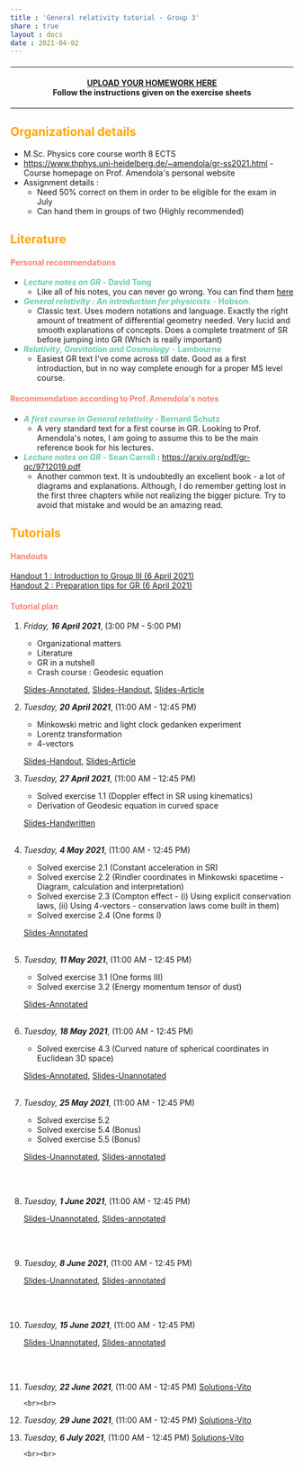 ```yaml
---
title : 'General relativity tutorial - Group 3'
share : true
layout : docs
date : 2021-04-02
---
```


#### <hr>

#### <center>[UPLOAD YOUR HOMEWORK HERE](https://heibox.uni-heidelberg.de/u/d/f82d403f5c3749ffbe9f/)<br> Follow the instructions given on the exercise sheets</center>

<hr>

## <span style="color:orange"> **Organizational details** </span>

- M.Sc. Physics core course worth 8 ECTS
- https://www.thphys.uni-heidelberg.de/~amendola/gr-ss2021.html - Course homepage on Prof. Amendola's personal website
- Assignment details :
  - Need 50% correct on them in order to be eligible for the exam in July
  - Can hand them in groups of two (Highly recommended)

## <span style="color:orange"> **Literature** </span>

#### <span style="color:salmon"> Personal recommendations </span>

- <span style = "color:mediumaquamarine"> **_Lecture notes on GR_ - David Tong**  </span>
  - Like all of his notes, you can never go wrong. You can find them [here](http://www.damtp.cam.ac.uk/user/tong/gr.html)
- <span style = "color:mediumaquamarine">***General relativity : An introduction for physicists*** - **Hobson**. </span>
  - Classic text. Uses modern notations and language. Exactly the right amount of treatment of differential geometry needed. Very lucid and smooth explanations of concepts. Does a complete treatment of SR before jumping into GR (Which is really important)
- <span style = "color:mediumaquamarine">***Relativity, Gravitation and Cosmology*** -  **Lambourne**  </span>
  - Easiest GR text I've come across till date. Good as a first introduction, but in no way complete enough for a proper MS level course.

#### <span style="color:salmon"> Recommendation according to Prof. Amendola's notes </span>

- <span style = "color:mediumaquamarine">  **_A first course in General relativity_ - Bernard Schutz**  </span>
  - A very standard text for a first course in GR. Looking to Prof. Amendola's notes, I am going to assume this to be the main reference book for his lectures.
- <span style = "color:mediumaquamarine">  **_Lecture notes on GR_ - Sean Carroll**  </span> : https://arxiv.org/pdf/gr-qc/9712019.pdf
  - Another common text. It is undoubtedly an excellent book - a lot of diagrams and explanations.  Although, I do remember getting lost in the first three chapters while not realizing the bigger picture. Try to avoid that mistake and would be an amazing read.

## <span style="color:orange">**Tutorials** </span>

#### <span style="color:salmon">Handouts </span>

[Handout 1 : Introduction to Group III  (6 April 2021)](/files/teaching_md/ss21_gr/handout1_intro_to_groupiii_6april.pdf)  <br>
[Handout 2 : Preparation tips for GR (6 April 2021)](/files/teaching_md/ss21_gr/handout2.pdf)

#### <span style="color:salmon">Tutorial plan</span>

1. *Friday, **16 April 2021***, (3:00 PM - 5:00 PM)
    - Organizational matters
    - Literature
    - GR in a nutshell
    - Crash course : Geodesic equation

    [Slides-Annotated](/files/teaching_md/ss21_gr/slides0_new_annotated-16_4_21.pdf), [Slides-Handout](/files/teaching_md/ss21_gr/slides0_new_handout-16_4_21.pdf), [Slides-Article](/files/teaching_md/ss21_gr/slides0_new_article-16_4_21.pdf)

2. *Tuesday, **20 April 2021***,  (11:00 AM - 12:45 PM)<br>
   - Minkowski metric and light clock gedanken experiment
   - Lorentz transformation
   - 4-vectors

    [Slides-Handout](/files/teaching_md/ss21_gr/slides1_handout-20_4_21.pdf), [Slides-Article](/files/teaching_md/ss21_gr/slides1_article-20_4_21.pdf)
     <br>

3. *Tuesday, **27 April 2021***, (11:00 AM - 12:45 PM)<br>
    - Solved exercise 1.1 (Doppler effect in SR using kinematics)
    - Derivation of Geodesic equation in curved space

    [Slides-Handwritten](/files/teaching_md/ss21_gr/slides2_exercise1-27_4_21.pdf)
      <br> <br>

4. *Tuesday, **4 May 2021***, (11:00 AM - 12:45 PM) <br>
    - Solved exercise 2.1 (Constant acceleration in SR)
    - Solved exercise 2.2 (Rindler coordinates in Minkowski spacetime - Diagram, calculation and interpretation)
    - Solved exercise 2.3 (Compton effect - (i) Using explicit conservation laws, (ii) Using 4-vectors - conservation laws come built in them)
    - Solved exercise 2.4 (One forms I)

    [Slides-Annotated](/files/teaching_md/ss21_gr/slides3_exercise2-4_5_21.pdf)
   <br><br>

5. *Tuesday, **11 May 2021***, (11:00 AM - 12:45 PM)
    - Solved exercise 3.1 (One forms III)
    - Solved exercise 3.2 (Energy momentum tensor of dust)

    [Slides-Annotated](/files/teaching_md/ss21_gr/ex_sheet_3.pdf)
    <br><br>

6. *Tuesday, **18 May 2021***, (11:00 AM - 12:45 PM)
    - Solved exercise 4.3 (Curved nature of spherical coordinates in Euclidean 3D space)

    [Slides-Annotated](/files/teaching_md/ss21_gr/ex_sheet_4_annotated.pdf), [Slides-Unannotated](/files/teaching_md/ss21_gr/ex_sheet_4.pdf)
    <br><br>
    
7. *Tuesday, **25 May 2021***, (11:00 AM - 12:45 PM)  

    -  Solved exercise 5.2
    -  Solved exercise 5.4 (Bonus)
    -  Solved exercise 5.5 (Bonus)

    [Slides-Unannotated](/files/teaching_md/ss21_gr/GR_EX5.pdf), [Slides-annotated](/files/teaching_md/ss21_gr/GR_EX5-annotated.pdf)

    <br><br>

8. *Tuesday, **1 June 2021***, (11:00 AM - 12:45 PM)

    [Slides-Unannotated](/files/teaching_md/ss21_gr/GR_EX6.pdf), [Slides-annotated](/files/teaching_md/ss21_gr/GR_EX6-annotated.pdf)

    <br><br>

9. *Tuesday, **8 June 2021***, (11:00 AM - 12:45 PM)

    [Slides-Unannotated](/files/teaching_md/ss21_gr/GR_EX7.pdf), [Slides-annotated](/files/teaching_md/ss21_gr/GR_EX7-annotated.pdf)

    <br><br>

10. *Tuesday, **15 June 2021***, (11:00 AM - 12:45 PM)

    [Slides-Unannotated](/files/teaching_md/ss21_gr/GR_EX7.pdf), [Slides-annotated](/files/teaching_md/ss21_gr/GR_EX7-annotated.pdf)

     <br><br>

11. *Tuesday, **22 June 2021***, (11:00 AM - 12:45 PM)
     [Solutions-Vito](/files/teaching_md/ss21_gr/9_Vito.pdf)

        <br><br>

12. *Tuesday, **29 June 2021***, (11:00 AM - 12:45 PM)
     [Solutions-Vito](/files/teaching_md/ss21_gr/10_Vito.pdf)

13. *Tuesday, **6 July 2021***, (11:00 AM - 12:45 PM)
     [Solutions-Vito](/files/teaching_md/ss21_gr/11_Vito.pdf)

        <br><br>
